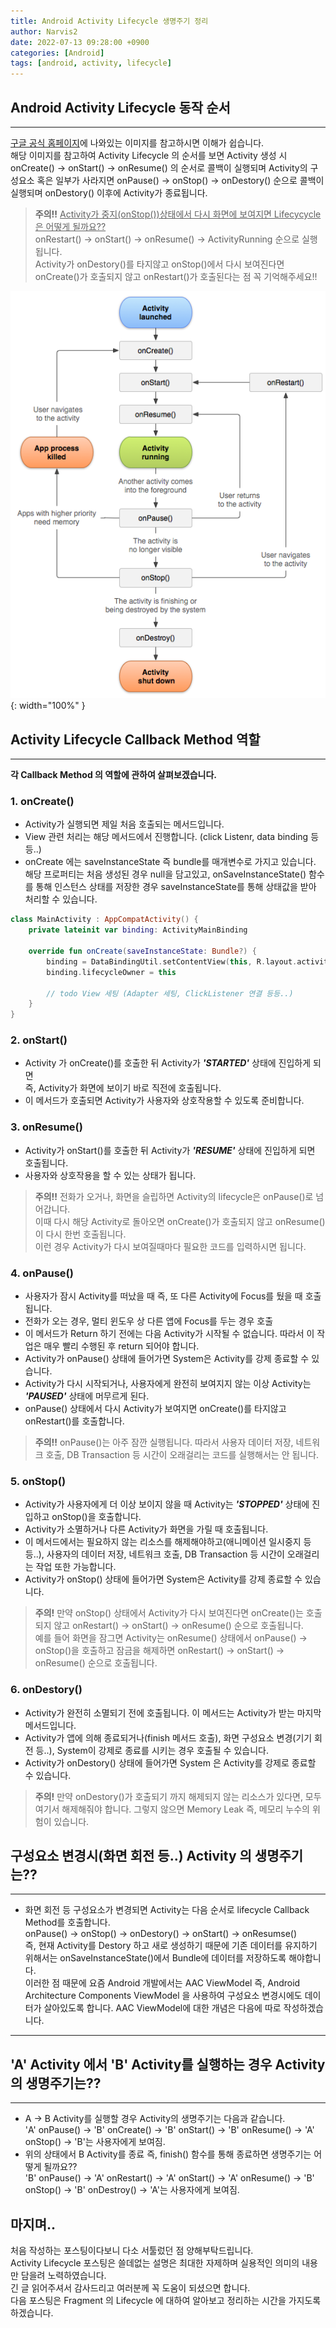 ```yaml
---
title: Android Activity Lifecycle 생명주기 정리
author: Narvis2
date: 2022-07-13 09:28:00 +0900
categories: [Android]
tags: [android, activity, lifecycle]
---
```

## Android Activity Lifecycle 동작 순서
---
[구글 공식 홈페이지](https://developer.android.com/guide/components/activities/activity-lifecycle?hl=ko)에 나와있는 이미지를 참고하시면 이해가 쉽습니다.  
해당 이미지를 참고하여 Activity Lifecycle 의 순서를 보면 Activity 생성 시 onCreate() -> onStart() -> onResume() 의 순서로 콜백이 실행되며 Activity의 구성요소 혹은 일부가 사라지면 onPause() -> onStop() -> onDestory() 순으로 콜백이 실행되며 onDestory() 이후에 Activity가 종료됩니다.  
> **주의!!** <u>Activity가 중지(onStop())상태에서 다시 화면에 보여지면 Lifecycycle은 어떻게 될까요??</u>  
onRestart() -> onStart() -> onResume() -> ActivityRunning 순으로 실행됩니다.  
Activity가 onDestory()를 타지않고 onStop()에서 다시 보여진다면 onCreate()가 호출되지 않고 onRestart()가 호출된다는 점 꼭 기억해주세요!!  

![Desktop View](/assets/img/lifecycle/activity_lifecycle.png){: width="100%" }

## Activity Lifecycle Callback Method 역할
---
**각 Callback Method 의 역할에 관하여 살펴보겠습니다.**
### 1. onCreate()
- Activity가 실행되면 제일 처음 호출되는 메서드입니다.
- View 관련 처리는 해당 메서드에서 진행합니다. (click Listenr, data binding 등등..)
- onCreate 에는 saveInstanceState 즉 bundle를 매개변수로 가지고 있습니다. 해당 프로퍼티는 처음 생성된 경우 null을 담고있고, onSaveInstanceState() 함수를 통해 인스턴스 상태를 저장한 경우 saveInstanceState를 통해 상태값을 받아 처리할 수 있습니다.
``` kotlin
class MainActivity : AppCompatActivity() {
    private lateinit var binding: ActivityMainBinding 

    override fun onCreate(saveInstanceState: Bundle?) {
        binding = DataBindingUtil.setContentView(this, R.layout.activity_main)
        binding.lifecycleOwner = this

        // todo View 세팅 (Adapter 세팅, ClickListener 연결 등등..)
    }
}
```  
### 2. onStart()
- Activity 가 onCreate()를 호출한 뒤 Activity가 **_'STARTED'_** 상태에 진입하게 되면  
즉, Activity가 화면에 보이기 바로 직전에 호출됩니다.
- 이 메서드가 호출되면 Activity가 사용자와 상호작용할 수 있도록 준비합니다.

### 3. onResume()
- Activity가 onStart()를 호출한 뒤 Activity가 **_'RESUME'_** 상태에 진입하게 되면 호출됩니다.
- 사용자와 상호작용을 할 수 있는 상태가 됩니다. 
> **주의!!** 전화가 오거나, 화면을 슬립하면 Activity의 lifecycle은 onPause()로 넘어갑니다.  
이때 다시 해당 Activity로 돌아오면 onCreate()가 호출되지 않고 onResume()이 다시 한번 호출됩니다.  
이런 경우 Activity가 다시 보여질때마다 필요한 코드를 입력하시면 됩니다.

### 4. onPause()
- 사용자가 잠시 Activity를 떠났을 때 즉, 또 다른 Activity에 Focus를 뒀을 때 호출됩니다.  
- 전화가 오는 경우, 멀티 윈도우 상 다른 앱에 Focus를 두는 경우 호출
- 이 메서드가 Return 하기 전에는 다음 Activity가 시작될 수 없습니다. 따라서 이 작업은 매우 빨리 수행된 후 return 되어야 합니다.
- Activity가 onPause() 상태에 들어가면 System은 Activity를 강제 종료할 수 있습니다.
- Activity가 다시 시작되거나, 사용자에게 완전히 보여지지 않는 이상 Activity는 **_'PAUSED'_** 상태에 머무르게 된다. 
- onPause() 상태에서 다시 Activity가 보여지면 onCreate()를 타지않고 onRestart()를 호출합니다. 
> **주의!!** onPause()는 아주 잠깐 실행됩니다. 따라서 사용자 데이터 저장, 네트워크 호출, DB Transaction 등 시간이 오래걸리는 코드를 실행해서는 안 됩니다.

### 5. onStop()
- Activity가 사용자에게 더 이상 보이지 않을 때 Activity는 **_'STOPPED'_** 상태에 진입하고 onStop()을 호출합니다.
- Activity가 소멸하거나 다른 Activity가 화면을 가릴 때 호출됩니다.
- 이 메서드에서는 필요하지 않는 리소스를 해제해야하고(애니메이션 일시중지 등등..), 사용자의 데이터 저장, 네트워크 호출, DB Transaction 등 시간이 오래걸리는 작업 또한 가능합니다. 
- Activity가 onStop() 상태에 들어가면 System은 Activity를 강제 종료할 수 있습니다.
> **주의!** 만약 onStop() 상태에서 Activity가 다시 보여진다면 onCreate()는 호출되지 않고 onRestart() -> onStart() -> onResume() 순으로 호출됩니다.  
예를 들어 화면을 잠그면 Activity는 onResume() 상태에서 onPause() -> onStop()을 호출하고 잠금을 해제하면 onRestart() -> onStart() -> onResume() 순으로 호출됩니다.

### 6. onDestory()
- Activity가 완전히 소멸되기 전에 호출됩니다. 이 메서드는 Activity가 받는 마지막 메서드입니다.
- Activity가 앱에 의해 종료되거나(finish 메서드 호출), 화면 구성요소 변경(기기 회전 등..), System이 강제로 종료를 시키는 경우 호출될 수 있습니다.
- Activity가 onDestory() 상태에 들어가면 System 은 Activity를 강제로 종료할 수 있습니다.
> **주의!** 만약 onDestory()가 호출되기 까지 해제되지 않는 리소스가 있다면, 모두 여기서 해제해줘야 합니다. 그렇지 않으면 Memory Leak 즉, 메모리 누수의 위험이 있습니다.

## 구성요소 변경시(화면 회전 등..) Activity 의 생명주기는??
--- 
- 화면 회전 등 구성요소가 변경되면 Activity는 다음 순서로 lifecycle Callback Method를 호출합니다.  
onPause() -> onStop() -> onDestory() -> onStart() -> onResumse()  
즉, 현재 Activity를 Destory 하고 새로 생성하기 때문에 기존 데이터를 유지하기 위해서는 onSaveInstanceState()에서 Bundle에 데이터를 저장하도록 해야합니다.  
이러한 점 때문에 요즘 Android 개발에서는 AAC ViewModel 즉, Android Architecture Components ViewModel 을 사용하여 구성요소 변경시에도 데이터가 살아있도록 합니다. AAC ViewModel에 대한 개념은 다음에 따로 작성하겠습니다.

---
## 'A' Activity 에서 'B' Activity를 실행하는 경우 Activity의 생명주기는??
---
- A -> B Activity를 실행할 경우 Activity의 생명주기는 다음과 같습니다.  
'A' onPause() -> 'B' onCreate() -> 'B' onStart() -> 'B' onResume() -> 'A' onStop() -> 'B'는 사용자에게 보여짐.
- 위의 상태에서 B Activity를 종료 즉, finish() 함수를 통해 종료하면 생명주기는 어떻게 될까요??  
  'B' onPause() -> 'A' onRestart() -> 'A' onStart() -> 'A' onResume() -> 'B' onStop() -> 'B' onDestroy() -> 'A'는 사용자에게 보여짐.

## 마지며..
처음 작성하는 포스팅이다보니 다소 서툴렀던 점 양해부탁드립니다.  
Activity Lifecycle 포스팅은 쓸데없는 설명은 최대한 자제하며 실용적인 의미의 내용만 담을려 노력하였습니다.  
긴 글 읽어주셔서 감사드리고 여러분께 꼭 도움이 되셨으면 합니다.  
다음 포스팅은 Fragment 의 Lifecycle 에 대하여 알아보고 정리하는 시간을 가지도록 하겠습니다.  